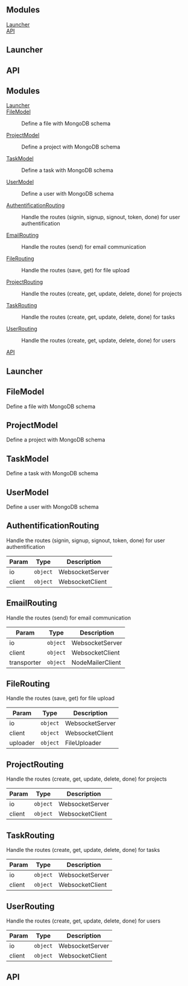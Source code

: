 ## Modules

<dl>
<dt><a href="#module_Launcher">Launcher</a></dt>
<dd></dd>
<dt><a href="#module_API">API</a></dt>
<dd></dd>
</dl>

<a name="module_Launcher"></a>

## Launcher
<a name="module_API"></a>

## API
## Modules

<dl>
<dt><a href="#module_Launcher">Launcher</a></dt>
<dd></dd>
<dt><a href="#module_FileModel">FileModel</a></dt>
<dd><p>Define a file with MongoDB schema</p>
</dd>
<dt><a href="#module_ProjectModel">ProjectModel</a></dt>
<dd><p>Define a project with MongoDB schema</p>
</dd>
<dt><a href="#module_TaskModel">TaskModel</a></dt>
<dd><p>Define a task with MongoDB schema</p>
</dd>
<dt><a href="#module_UserModel">UserModel</a></dt>
<dd><p>Define a user with MongoDB schema</p>
</dd>
<dt><a href="#module_AuthentificationRouting">AuthentificationRouting</a></dt>
<dd><p>Handle the routes (signin, signup, signout, token, done) for user authentification</p>
</dd>
<dt><a href="#module_EmailRouting">EmailRouting</a></dt>
<dd><p>Handle the routes (send) for email communication</p>
</dd>
<dt><a href="#module_FileRouting">FileRouting</a></dt>
<dd><p>Handle the routes (save, get) for file upload</p>
</dd>
<dt><a href="#module_ProjectRouting">ProjectRouting</a></dt>
<dd><p>Handle the routes (create, get, update, delete, done) for projects</p>
</dd>
<dt><a href="#module_TaskRouting">TaskRouting</a></dt>
<dd><p>Handle the routes (create, get, update, delete, done) for tasks</p>
</dd>
<dt><a href="#module_UserRouting">UserRouting</a></dt>
<dd><p>Handle the routes (create, get, update, delete, done) for users</p>
</dd>
<dt><a href="#module_API">API</a></dt>
<dd></dd>
</dl>

<a name="module_Launcher"></a>

## Launcher
<a name="module_FileModel"></a>

## FileModel
Define a file with MongoDB schema

<a name="module_ProjectModel"></a>

## ProjectModel
Define a project with MongoDB schema

<a name="module_TaskModel"></a>

## TaskModel
Define a task with MongoDB schema

<a name="module_UserModel"></a>

## UserModel
Define a user with MongoDB schema

<a name="module_AuthentificationRouting"></a>

## AuthentificationRouting
Handle the routes (signin, signup, signout, token, done) for user authentification


| Param | Type | Description |
| --- | --- | --- |
| io | <code>object</code> | WebsocketServer |
| client | <code>object</code> | WebsocketClient |

<a name="module_EmailRouting"></a>

## EmailRouting
Handle the routes (send) for email communication


| Param | Type | Description |
| --- | --- | --- |
| io | <code>object</code> | WebsocketServer |
| client | <code>object</code> | WebsocketClient |
| transporter | <code>object</code> | NodeMailerClient |

<a name="module_FileRouting"></a>

## FileRouting
Handle the routes (save, get) for file upload


| Param | Type | Description |
| --- | --- | --- |
| io | <code>object</code> | WebsocketServer |
| client | <code>object</code> | WebsocketClient |
| uploader | <code>object</code> | FileUploader |

<a name="module_ProjectRouting"></a>

## ProjectRouting
Handle the routes (create, get, update, delete, done) for projects


| Param | Type | Description |
| --- | --- | --- |
| io | <code>object</code> | WebsocketServer |
| client | <code>object</code> | WebsocketClient |

<a name="module_TaskRouting"></a>

## TaskRouting
Handle the routes (create, get, update, delete, done) for tasks


| Param | Type | Description |
| --- | --- | --- |
| io | <code>object</code> | WebsocketServer |
| client | <code>object</code> | WebsocketClient |

<a name="module_UserRouting"></a>

## UserRouting
Handle the routes (create, get, update, delete, done) for users


| Param | Type | Description |
| --- | --- | --- |
| io | <code>object</code> | WebsocketServer |
| client | <code>object</code> | WebsocketClient |

<a name="module_API"></a>

## API
